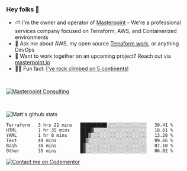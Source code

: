 

### Hey folks 👋



- ⛅️ I'm the owner and operator of [Masterpoint](https://masterpoint.io) - We're a professional services company focused on Terraform, AWS, and Containerized environments
- 💬 Ask me about AWS, my open source [Terraform work](https://github.com/masterpointio?q=terraform&type=&language=hcl), or anything DevOps
- 🔨 Want to work together on an upcoming project? Reach out via [masterpoint.io](https://masterpoint.io)
- 🧗‍♂️ Fun fact: [I've rock climbed on 5 continents!](https://www.rockandice.com/videos/weekend-whippers/weekend-whipper-gunning-for-it-on-south-six-shooter/)

<br>


[![Masterpoint Consulting](https://masterpoint-public.s3.us-west-2.amazonaws.com/Logo-medium.png)](https://masterpoint.io)

<br>


![Matt's github stats](https://github-readme-stats.vercel.app/api?username=Gowiem&count_private=true&theme=cobalt&show_icons=true)

<!--START_SECTION:waka-->

```text
Terraform   3 hrs 22 mins   ██████████░░░░░░░░░░░░░░░   39.41 %
HTML        1 hr 35 mins    ████▓░░░░░░░░░░░░░░░░░░░░   18.61 %
YAML        1 hr 8 mins     ███▒░░░░░░░░░░░░░░░░░░░░░   13.28 %
Text        49 mins         ██▒░░░░░░░░░░░░░░░░░░░░░░   09.66 %
Bash        36 mins         █▓░░░░░░░░░░░░░░░░░░░░░░░   07.10 %
Other       35 mins         █▓░░░░░░░░░░░░░░░░░░░░░░░   06.82 %
```

<!--END_SECTION:waka-->

[![Contact me on Codementor](https://www.codementor.io/m-badges/gowiem/find-me-on-cm-b.svg)](https://www.codementor.io/@gowiem?refer=badge)
